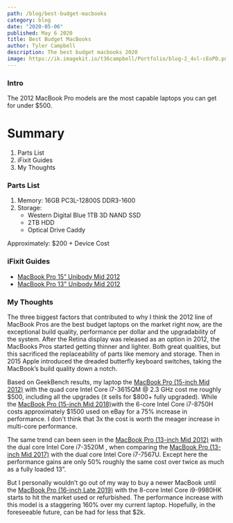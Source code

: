 ```yaml
---
path: /blog/best-budget-macbooks
category: blog
date: "2020-05-06"
published: May 6 2020
title: Best Budget MacBooks
author: Tyler Campbell
description: The best budget macbooks 2020
image: https://ik.imagekit.io/t36campbell/Portfolio/blog-2_4vl-cEoPD.png
---
```


### Intro
The 2012 MacBook Pro models are the most capable laptops you can get for under $500. 

# Summary
1. Parts List
2. iFixit Guides
3. My Thoughts

### Parts List 
1. Memory: 16GB PC3L-12800S DDR3-1600
2. Storage: 
	* Western Digital Blue 1TB 3D NAND SSD
	* 2TB HDD
	* Optical Drive Caddy

Approximately: $200 + Device Cost

### iFixit Guides
* [MacBook Pro 15” Unibody Mid 2012](https://www.ifixit.com/Device/MacBook_Pro_15%22_Unibody_Mid_2012)
* [MacBook Pro 13" Unibody Mid 2012](https://www.ifixit.com/Device/MacBook_Pro_13%22_Unibody_Mid_2012)

### My Thoughts
The three biggest factors that contributed to why I think the 2012 line of MacBook Pros are the best budget laptops on the market right now, are the exceptional build quality, performance per dollar and the upgradability of the system. After the Retina display was released as an option in 2012, the MacBooks Pros started getting thinner and lighter. Both great qualities, but this sacrificed the replaceability of parts like memory and storage. Then in 2015 Apple introduced the dreaded butterfly keyboard switches, taking the MacBook’s build quality down a notch. 

Based on GeekBench results, my laptop the [MacBook Pro (15-inch Mid 2012)](https://browser.geekbench.com/macs/281) with the quad core Intel Core i7-3615QM @ 2.3 GHz cost me roughly $500, including all the upgrades (it sells for $800+ fully upgraded). While the [MacBook Pro (15-inch Mid 2018)](https://browser.geekbench.com/macs/429)with the 6-core Intel Core i7-8750H costs approximately $1500 used on eBay for a 75% increase in performance. I don't think that 3x the cost is worth the meager increase in multi-core performance. 

The same trend can been seen in the [MacBook Pro (13-inch Mid 2012)](https://browser.geekbench.com/macs/283) with the dual core Intel Core i7-3520M , when comparing the  [MacBook Pro (13-inch Mid 2017)](https://browser.geekbench.com/macs/416) with the dual core Intel Core i7-7567U. Except here the performance gains are only 50% roughly the same cost over twice as much as a fully loaded 13”.

But I personally wouldn’t go out of my way to buy a newer MacBook until the [MacBook Pro (16-inch Late 2019)](https://browser.geekbench.com/macs/454) with the 8-core Intel Core i9-9980HK starts to hit the market used or refurbished. The performance increase with this model is a staggering 160% over my current laptop. Hopefully, in the foreseeable future, can be had for less that $2k. 
